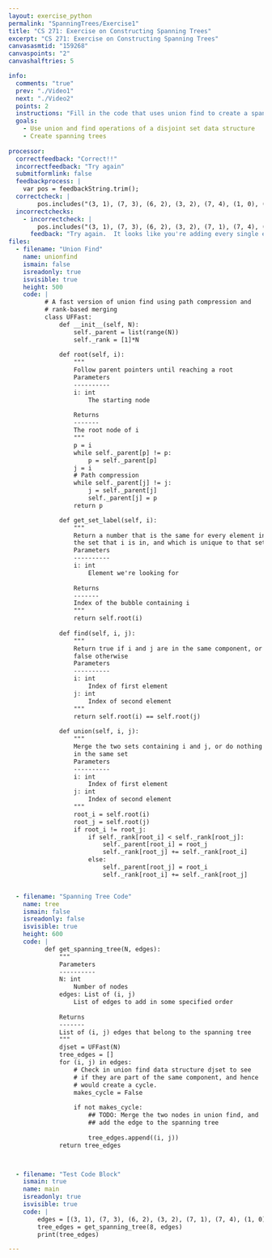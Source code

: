 ```yaml
---
layout: exercise_python
permalink: "SpanningTrees/Exercise1"
title: "CS 271: Exercise on Constructing Spanning Trees"
excerpt: "CS 271: Exercise on Constructing Spanning Trees"
canvasasmtid: "159268"
canvaspoints: "2"
canvashalftries: 5

info:
  comments: "true"
  prev: "./Video1"
  next: "./Video2"
  points: 2
  instructions: "Fill in the code that uses union find to create a spanning tree from edges that are traversed in some specified order.  The key step is to skip edges that would create a cycle if added.  You can check to see if an edge will create a cycle by using a disjoint set data structure and seeing if the nodes it would connect already belong to the same component."
  goals:
    - Use union and find operations of a disjoint set data structure
    - Create spanning trees
    
processor:  
  correctfeedback: "Correct!!" 
  incorrectfeedback: "Try again"
  submitformlink: false
  feedbackprocess: | 
    var pos = feedbackString.trim();
  correctcheck: |
        pos.includes("(3, 1), (7, 3), (6, 2), (3, 2), (7, 4), (1, 0), (5, 1)")
  incorrectchecks:
    - incorrectcheck: |
        pos.includes("(3, 1), (7, 3), (6, 2), (3, 2), (7, 1), (7, 4), (1, 0), (6, 4), (7, 6), (2, 0), (4, 1), (5, 1), (5, 3), (6, 5), (6, 0), (5, 4), (2, 1), (3, 0), (7, 2), (5, 2), (4, 0), (7, 0), (4, 2), (6, 1), (4, 3), (6, 3), (5, 0), (7, 5)")
      feedback: "Try again.  It looks like you're adding every single edge still. Be sure to union nodes after adding edges"
files:
  - filename: "Union Find"
    name: unionfind
    ismain: false
    isreadonly: true
    isvisible: true
    height: 500
    code: | 
          # A fast version of union find using path compression and
          # rank-based merging
          class UFFast:
              def __init__(self, N):
                  self._parent = list(range(N))
                  self._rank = [1]*N
              
              def root(self, i):
                  """
                  Follow parent pointers until reaching a root
                  Parameters
                  ----------
                  i: int
                      The starting node 
                  
                  Returns
                  -------
                  The root node of i
                  """
                  p = i
                  while self._parent[p] != p:
                      p = self._parent[p]
                  j = i
                  # Path compression
                  while self._parent[j] != j:
                      j = self._parent[j]
                      self._parent[j] = p
                  return p

              def get_set_label(self, i):
                  """
                  Return a number that is the same for every element in
                  the set that i is in, and which is unique to that set
                  Parameters
                  ----------
                  i: int
                      Element we're looking for
                  
                  Returns
                  -------
                  Index of the bubble containing i
                  """
                  return self.root(i)
              
              def find(self, i, j):
                  """
                  Return true if i and j are in the same component, or
                  false otherwise
                  Parameters
                  ----------
                  i: int
                      Index of first element
                  j: int
                      Index of second element
                  """
                  return self.root(i) == self.root(j)
              
              def union(self, i, j):
                  """
                  Merge the two sets containing i and j, or do nothing if they're
                  in the same set
                  Parameters
                  ----------
                  i: int
                      Index of first element
                  j: int
                      Index of second element
                  """
                  root_i = self.root(i)
                  root_j = self.root(j)
                  if root_i != root_j:
                      if self._rank[root_i] < self._rank[root_j]:
                          self._parent[root_i] = root_j
                          self._rank[root_j] += self._rank[root_i]
                      else:
                          self._parent[root_j] = root_i
                          self._rank[root_i] += self._rank[root_j]


  - filename: "Spanning Tree Code"
    name: tree
    ismain: false
    isreadonly: false
    isvisible: true
    height: 600
    code: | 
          def get_spanning_tree(N, edges):
              """
              Parameters
              ----------
              N: int
                  Number of nodes
              edges: List of (i, j)
                  List of edges to add in some specified order
              
              Returns
              -------
              List of (i, j) edges that belong to the spanning tree
              """
              djset = UFFast(N)
              tree_edges = []
              for (i, j) in edges:
                  # Check in union find data structure djset to see
                  # if they are part of the same component, and hence
                  # would create a cycle.
                  makes_cycle = False
                  
                  if not makes_cycle:
                      ## TODO: Merge the two nodes in union find, and
                      ## add the edge to the spanning tree
                      
                      tree_edges.append((i, j))
              return tree_edges



  - filename: "Test Code Block"
    ismain: true
    name: main
    isreadonly: true
    isvisible: true
    code: |
        edges = [(3, 1), (7, 3), (6, 2), (3, 2), (7, 1), (7, 4), (1, 0), (6, 4), (7, 6), (2, 0), (4, 1), (5, 1), (5, 3), (6, 5), (6, 0), (5, 4), (2, 1), (3, 0), (7, 2), (5, 2), (4, 0), (7, 0), (4, 2), (6, 1), (4, 3), (6, 3), (5, 0), (7, 5)]
        tree_edges = get_spanning_tree(8, edges)
        print(tree_edges)

---
```

